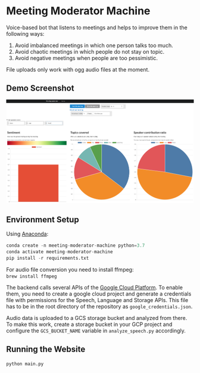 # Meeting Moderator Machine

Voice-based bot that listens to meetings and helps to improve them in the following ways: 

1) Avoid imbalanced meetings in which one person talks too much.
2) Avoid chaotic meetings in which people do not stay on topic.
3) Avoid negative meetings when people are too pessimistic.

File uploads only work with ogg audio files at the moment.

## Demo Screenshot

![demo](demo.png)

## Environment Setup

Using [Anaconda](https://www.anaconda.com/distribution):

```python
conda create -n meeting-moderator-machine python=3.7
conda activate meeting-moderator-machine
pip install -r requirements.txt
```

For audio file conversion you need to install ffmpeg:  
`brew install ffmpeg`

The backend calls several APIs of the [Google Cloud Platform](https://cloud.google.com/). 
To enable them, you need to create a google cloud project and generate a credentials file with permissions for the Speech, Language and Storage APIs.
This file has to be in the root directory of the repository as `google_credentials.json`.

Audio data is uploaded to a GCS storage bucket and analyzed from there. To make this work, create a storage bucket in your GCP project and configure the `GCS_BUCKET_NAME` variable in `analyze_speech.py` accordingly. 

## Running the Website

```python
python main.py
```
